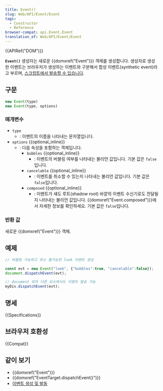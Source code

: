 ```yaml
---
title: Event()
slug: Web/API/Event/Event
tags:
  - Constructor
  - Reference
browser-compat: api.Event.Event
translation_of: Web/API/Event/Event
---
```

{{APIRef("DOM")}}

**`Event()`** 생성자는 새로운 {{domxref("Event")}} 객체를 생성합니다. 생성자로 생성한 이벤트는 브라우저가 생성하는 이벤트와 구분해서 합성 이벤트(synthetic event)라고 부르며, [스크립트에서 발송할 수 있습니다](/ko/docs/Web/Events/Creating_and_triggering_events).

## 구문

```js
new Event(type)
new Event(type, options)
```

### 매개변수

- `type`
  - : 이벤트의 이름을 나타내는 문자열입니다.
- `options` {{optional_inline}}
  - : 다음 속성을 포함하는 객체입니다.
    - `bubbles` {{optional_inline}}
      - : 이벤트의 버블링 여부를 나타내는 불리언 값입니다. 기본 값은 `false`입니다.
    - `cancelable` {{optional_inline}}
      - : 이벤트를 취소할 수 있는지 나타내는 불리언 값입니다. 기본 값은 `false`입니다.
    - `composed` {{optional_inline}}
      - : 이벤트가 섀도 루트(shadow root) 바깥의 이벤트 수신기로도 전달될지 나타내는 불리언 값입니다. {{domxref("Event.composed")}}에서 자세한 정보를 확인하세요. 기본 값은 `false`입니다.

### 반환 값

새로운 {{domxref("Event")}} 객체.

## 예제

```js
// 버블링 가능하고 취소 불가능한 look 이벤트 생성

const evt = new Event("look", {"bubbles":true, "cancelable":false});
document.dispatchEvent(evt);

// document 외의 다른 요소에서도 이벤트 발송 가능
myDiv.dispatchEvent(evt);
```

## 명세

{{Specifications}}

## 브라우저 호환성

{{Compat}}

## 같이 보기

- {{domxref("Event")}}
- {{domxref("EventTarget.dispatchEvent()")}}
- [이벤트 생성 및 발동](/ko/docs/Web/Events/Creating_and_triggering_events)
